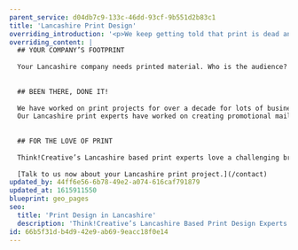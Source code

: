 ```yaml
---
parent_service: d04db7c9-133c-46dd-93cf-9b551d2b83c1
title: 'Lancashire Print Design'
overriding_introduction: '<p>We keep getting told that print is dead and that digital is the way to reach the largest audience, but is this true? Here at Think!Creative&rsquo;s Lancashire print design studio we think print is far from dead. &ldquo;You can&rsquo;t beat an old book.&rdquo; This is because the reader can touch and smell the pages. These tactile responses are the reason why print is still hugely important when developing company material.</p>'
overriding_content: |
  ## YOUR COMPANY’S FOOTPRINT
  
  Your Lancashire company needs printed material. Who is the audience? How big is the target market? What’s the goal? And what form of print will meet those goals best? Just as important are questions of branding, tone of voice, message and impact. Creating quality print material requires addressing all of the above – and more. And at Think!Creative, our Lancashire print designers have years of experience creating the perfect blend.
  
  
  ## BEEN THERE, DONE IT!
  
  We have worked on print projects for over a decade for lots of businesses across Lancashire, creating print material for companies as large as BP and BAE Systems.
  Our Lancashire print experts have worked on creating promotional mailers, vehicle log books, leaflets, business cards, newsletters, catalogues, flyers, posters, training booklets, menus, brochures, annual reports, stationery and many more. [Check out our portfolio here](/work)
  
  
  ## FOR THE LOVE OF PRINT
  
  Think!Creative’s Lancashire based print experts love a challenging brief. They equally love small, intimate projects. In both cases they adhere to brand guidelines, budget, and timescales. It’s why companies of all types, shapes and sizes return to us time and again.
  
  [Talk to us now about your Lancashire print project.](/contact)
updated_by: 44ff6e56-6b78-49e2-a074-616caf791879
updated_at: 1615911550
blueprint: geo_pages
seo:
  title: 'Print Design in Lancashire'
  description: 'Think!Creative’s Lancashire Based Print Design Experts Are an Award Winning Authority on All Things Print Design Related. Call our on 01253 297900.'
id: 66b5f31d-b4d9-42e9-ab69-9eacc18f0e14
---
```

